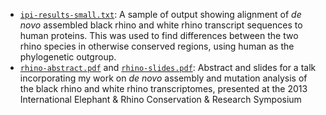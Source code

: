 - [`ipi-results-small.txt`](ipi-results-small.txt): A sample of output
  showing alignment of *de novo* assembled black rhino and white rhino
  transcript sequences to human proteins. This was used to find
  differences between the two rhino species in otherwise conserved
  regions, using human as the phylogenetic outgroup.
- [`rhino-abstract.pdf`](rhino-abstract.pdf) and
  [`rhino-slides.pdf`](rhino-slides.pdf): Abstract and slides for a
  talk incorporating my work on *de novo* assembly and mutation
  analysis of the black rhino and white rhino transcriptomes,
  presented at the 2013 International Elephant & Rhino Conservation &
  Research Symposium
